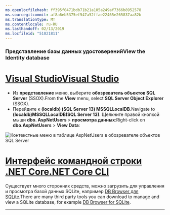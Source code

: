 ```yaml
---
ms.openlocfilehash: ff395f0471bdb71b21a105a249af7366b8952578
ms.sourcegitcommit: af8a6eb5375ef547a52ffae22465e265837aa82b
ms.translationtype: MT
ms.contentlocale: ru-RU
ms.lasthandoff: 02/13/2019
ms.locfileid: "51021811"
---
```

### <a name="view-the-identity-database"></a><span data-ttu-id="35ddd-101">Представление базы данных удостоверений</span><span class="sxs-lookup"><span data-stu-id="35ddd-101">View the Identity database</span></span>

# <a name="visual-studiotabvisual-studio"></a>[<span data-ttu-id="35ddd-102">Visual Studio</span><span class="sxs-lookup"><span data-stu-id="35ddd-102">Visual Studio</span></span>](#tab/visual-studio) 

* <span data-ttu-id="35ddd-103">Из **представление** меню, выберите **обозреватель объектов SQL Server** (SSOX).</span><span class="sxs-lookup"><span data-stu-id="35ddd-103">From the **View** menu, select **SQL Server Object Explorer** (SSOX).</span></span>
* <span data-ttu-id="35ddd-104">Перейдите к **(localdb) (SQL Server 13) MSSQLLocalDB**.</span><span class="sxs-lookup"><span data-stu-id="35ddd-104">Navigate to **(localdb)MSSQLLocalDB(SQL Server 13)**.</span></span> <span data-ttu-id="35ddd-105">Щелкните правой кнопкой мыши **dbo. AspNetUsers** > **просмотра данных**:</span><span class="sxs-lookup"><span data-stu-id="35ddd-105">Right-click on **dbo.AspNetUsers** > **View Data**:</span></span>

![Контекстные меню в таблице AspNetUsers в обозревателе объектов SQL Server](~/security/authentication/accconfirm/_static/ssox.png)

# <a name="net-core-clitabnetcore-cli"></a>[<span data-ttu-id="35ddd-107">Интерфейс командной строки .NET Core</span><span class="sxs-lookup"><span data-stu-id="35ddd-107">.NET Core CLI</span></span>](#tab/netcore-cli)

<span data-ttu-id="35ddd-108">Существует много сторонних средств, можно загрузить для управления и просмотра базой данных SQLite, например [DB Browser для SQLite](http://sqlitebrowser.org/).</span><span class="sxs-lookup"><span data-stu-id="35ddd-108">There are many third party tools you can download to manage and view a SQLite database, for example [DB Browser for SQLite](http://sqlitebrowser.org/).</span></span>

------